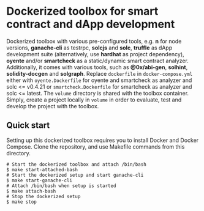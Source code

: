 # Dockerized toolbox for smart contract and dApp development

Dockerized toolbox with various pre-configured tools, e.g. **n** for node versions, **ganache-cli** as testrpc, **solcjs** and **solc**, **truffle** as dApp development suite (alternatively, use **hardhat** as project dependency), **oyente** and/or **smartcheck** as a static/dynamic smart contract analyzer. Additionally, it comes with various tools, such as **@0x/abi-gen**, **solhint**, **solidity-docgen** and **solgraph**.
Replace `dockerfile` in `docker-compose.yml` either with `oyente.Dockerfile` for oyente and smartcheck as analyzer and solc <= v0.4.21 or `smartcheck.Dockerfile` for smartcheck as analyzer and solc <= latest. The `volume` directory is shared with the toolbox container. Simply, create a project locally in `volume` in order to evaluate, test and develop the project with the toolbox.

## Quick start

Setting up this dockerized toolbox requires you to install Docker and Docker Compose. Clone the repository, and use Makefile commands from this directory.

```
# Start the dockerized toolbox and attach /bin/bash
$ make start-attached-bash
# Start the dockerized setup and start ganache-cli
$ make start-ganache-cli
# Attach /bin/bash when setup is started
$ make attach-bash
# Stop the dockerized setup
$ make stop
```
